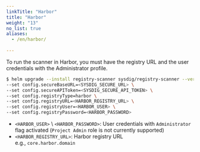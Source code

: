 ```yaml
---
linkTitle: "Harbor"
title: "Harbor"
weight: "13"
no_list: true
aliases:
  - /en/harbor/
  
---
```


To run the scanner in Harbor, you must have the registry URL and the user credentials with the Administrator profile.

```bash
$ helm upgrade --install registry-scanner sysdig/registry-scanner --version=1 \
--set config.secureBaseURL=<SYSDIG_SECURE_URL> \
--set config.secureAPIToken=<SYSDIG_SECURE_API_TOKEN> \
--set config.registryType=harbor \
--set config.registryURL=<HARBOR_REGISTRY_URL> \
--set config.registryUser=<HARBOR_USER> \
--set config.registryPassword=<HARBOR_PASSWORD>
```

- `<HARBOR_USER>` \ `<HARBOR_PASSWORD>`: User credentials with `Administrator` flag activated (`Project Admin` role is not currently supported)
- `<HARBOR_REGISTRY_URL>`: Harbor registry URL <br> e.g., `core.harbor.domain`

